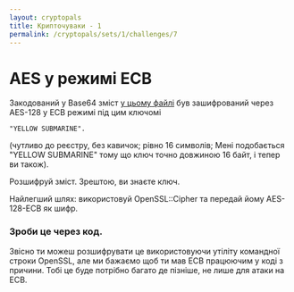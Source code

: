 ```yaml
---
layout: cryptopals
title: Крипточуваки - 1
permalink: /cryptopals/sets/1/challenges/7
---
```


# AES у режимі ECB
Закодований у Base64 зміст [у цьому файлі](https://cryptopals.com/static/challenge-data/7.txt) був зашифрований через AES-128 у ECB режимі під цим ключомі

```
"YELLOW SUBMARINE".
```
(чутливо до реєстру, без кавичок; рівно 16 символів; Мені подобається "YELLOW SUBMARINE" тому що ключ точно довжиною 16 байт, і тепер ви також).

Розшифруй зміст. Зрештою, ви знаєте ключ.

Найлегший шлях: використовуй OpenSSL::Cipher та передай йому AES-128-ECB як шифр.

<div class="panel panel-waring">
  <div class="panel-heading">
    <h3 class="panel-title">Зроби це через код.</h3>
  </div>
  <div class="panel-body">
    <p>
      Звісно ти можеш розшифрувати це використовуючи утіліту командної строки OpenSSL, але ми бажаємо щоб ти мав ECB працюючим у коді з причини. Тобі це буде потрібно багато де пізніше, не лише для атаки на ECB.
    </p>
  </div>
</div>
